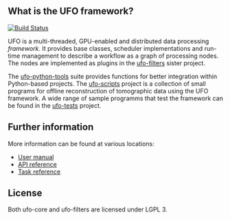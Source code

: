 ## What is the UFO framework?

[![Build Status](https://travis-ci.org/ufo-kit/ufo-core.png?branch=master)](https://travis-ci.org/ufo-kit/ufo-core)

UFO is a multi-threaded, GPU-enabled and distributed data processing
*framework*. It provides base classes, scheduler implementations and run-time
management to describe a workflow as a graph of processing nodes. The nodes are
implemented as plugins in the
[ufo-filters](https://github.com/ufo-kit/ufo-filters) sister project.

The [ufo-python-tools](https://github.com/ufo-kit/ufo-python-tools) suite
provides functions for better integration within Python-based projects. The
[ufo-scripts](https://github.com/ufo-kit/ufo-scripts) project is a collection of
small programs for offline reconstruction of tomographic data using the UFO
framework. A wide range of sample programms that test the framework can be found
in the [ufo-tests](https://github.com/ufo-kit/ufo-tests) project.


## Further information

More information can be found at various locations:

* [User manual](http://ufo-core.readthedocs.org)
* [API reference](http://ufo.kit.edu/extra/reference/)
* [Task reference](http://ufo.kit.edu/extra/filters/reference/)


## License

Both ufo-core and ufo-filters are licensed under LGPL 3.
